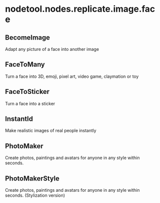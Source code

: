 # nodetool.nodes.replicate.image.face

## BecomeImage

Adapt any picture of a face into another image

## FaceToMany

Turn a face into 3D, emoji, pixel art, video game, claymation or toy

## FaceToSticker

Turn a face into a sticker

## InstantId

Make realistic images of real people instantly

## PhotoMaker

Create photos, paintings and avatars for anyone in any style within seconds.

## PhotoMakerStyle

Create photos, paintings and avatars for anyone in any style within seconds.  (Stylization version)

